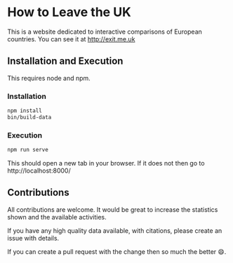How to Leave the UK
===================

This is a website dedicated to interactive comparisons of European countries. You can see it at http://exit.me.uk

Installation and Execution
--------------------------

This requires node and npm.

### Installation

```bash
npm install
bin/build-data
```

### Execution

```bash
npm run serve
```

This should open a new tab in your browser. If it does not then go to http://localhost:8000/

Contributions
-------------

All contributions are welcome. It would be great to increase the statistics shown and the available activities.

If you have any high quality data available, with citations, please create an issue with details.

If you can create a pull request with the change then so much the better :smile:.
